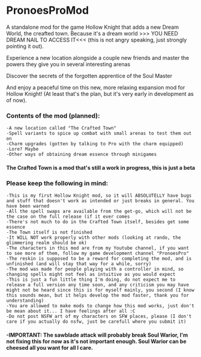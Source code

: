 # PronoesProMod

A standalone mod for the game Hollow Knight that adds a new Dream World, the creafted town. Because it's a dream world >>> YOU NEED DREAM NAIL TO ACCESS IT<<< (this is not angry speaking, just strongly pointing it out).

Experience a new location alongside a couple new friends and master the powers they give you in several interesting arenas

Discover the secrets of the forgotten apprentice of the Soul Master

And enjoy a peaceful time on this new, more relaxing expansion mod for Hollow Knight! (At least that's the plan, but it's very early in development as of now).

### Contents of the mod (planned):
	-A new location called "The Crafted Town"
	-Spell variants to spice up combat with small arenas to test them out on
	-Charm upgrades (gotten by talking to Pro with the charm equipped)
	-Lore? Maybe
	-Other ways of obtaining dream essence through minigames

#### The Crafted Town is a mod that's still a work in progress, this is just a beta
### Please keep the following in mind:
	
	-This is my first Hollow Knight mod, so it will ABSOLUTELLY have bugs and stuff that doesn't work as intended or just breaks in general. You have been warned
	-All the spell swaps are available from the get-go, which will not be the case on the full release (if it ever comes
	-There's not much to do in the Crafted Town itself, besides get some essence
	-The Town itself is not finished
	-It WILL NOT work properly with other mods (looking at rando, the glimmering realm should be ok)
	-The characters in this mod are from my Youtube channel, if you want to see more of them, follow my game development channel "PronoesPro"
	-The reskin is supposed to be a reward for completing the mod, and is unfinished (and will stay that way for a while, sorry)
	-The mod was made for people playing with a controller in mind, so changing spells might not feel as intuitive as you would expect
	-This is just a fun little thing I'm doing, do not expect me to release a full version any time soon, and any criticism you may have might not be heard since this is for myself mainly, you second (I know this sounds mean, but it helps develop the mod faster, thank you for understanding)
	-You are allowed to make mods to change how this mod works, just don't be mean about it... I have feelings after all :C
	-Do not post NSFW art of my characters on SFW places, please (I don't care if you actually do nsfw, just be carefull where you submit it)

####	-IMPORTANT: The sawblade attack will probably break Soul Warior, I'm not fixing this for now as it's not important enough. Soul Warior can be cheesed all you want for all I care.

